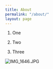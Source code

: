 ```yaml
---
title: About
permalink: "/about/"
layout: page
---
```


1. One

2. Two

3. Three

![IMG_1646.JPG](/uploads/IMG_1646.JPG)